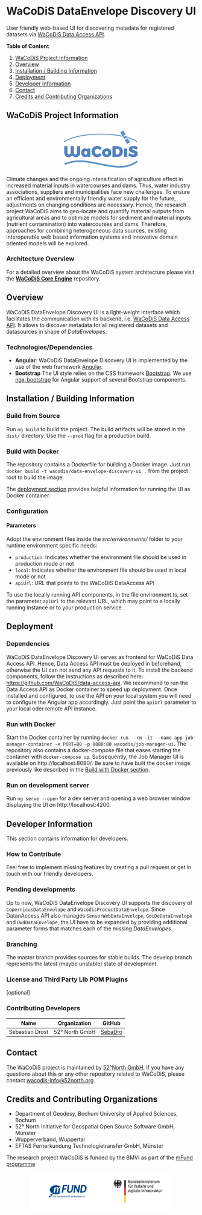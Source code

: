 # WaCoDiS DataEnvelope Discovery UI
User friendly web-based UI for discovering metadata for registered datasets via 
[WaCoDiS Data Access API](https://github.com/WaCoDiS/data-access-api).

**Table of Content**  
1. [WaCoDiS Project Information](#wacodis-project-information)
2. [Overview](#overview) 
3. [Installation / Building Information](#installation--building-information)
4. [Deployment](#deployment)
5. [Developer Information](#developer-information)
6. [Contact](#contact)
7. [Credits and Contributing Organizations](#credits-and-contributing-organizations)

## WaCoDiS Project Information
<p align="center">
  <img src="https://raw.githubusercontent.com/WaCoDiS/apis-and-workflows/master/misc/logos/wacodis.png" width="200">
</p>
Climate changes and the ongoing intensification of agriculture effect in increased material inputs in watercourses and dams.
Thus, water industry associations, suppliers and municipalities face new challenges. To ensure an efficient and environmentally
friendly water supply for the future, adjustments on changing conditions are necessary. Hence, the research project WaCoDiS
aims to geo-locate and quantify material outputs from agricultural areas and to optimize models for sediment and material
inputs (nutrient contamination) into watercourses and dams. Therefore, approaches for combining heterogeneous data sources,
existing interoperable web based information systems and innovative domain oriented models will be explored.

### Architecture Overview
For a detailed overview about the WaCoDiS system architecture please visit the 
**[WaCoDiS Core Engine](https://github.com/WaCoDiS/core-engine)** repository.  

## Overview  
WaCoDiS DataEnvelope Discovery UI is a light-weight interface which facilitates the communication with its backend, i.e.
[WaCoDiS Data Access API](https://github.com/WaCoDiS/data-access-api). It allows to discover metadata for all registered 
datasets and datasources in shape of _DataEnvelopes_. 

### Technologies/Dependencies
* __Angular__:
WaCoDiS DataEnvelope Discovery UI is implemented by the use of the web framework [Angular](https://angular.io/).
* __Bootstrap__
The UI style relies on the CSS framework [Bootstrap](https://getbootstrap.com/). We use 
[ngx-bootstrap](https://valor-software.com/ngx-bootstrap/#/) for Angular support of several Bootstrap components.

## Installation / Building Information
### Build from Source
Run `ng build` to build the project. The build artifacts will be stored in the `dist/` directory. Use the `--prod` flag for a
production build.

### Build with Docker
The repository contains a Dockerfile for building a Docker image. Just run `docker build -t wacodis/data-envelope-discovery-ui .`
from the project root to build the image.

The [deployment section](#run-with-docker) provides helpful information for running the UI as Docker container.

### Configuration
#### Parameters
Adopt the environment files inside the _src/environments/_ folder to your runtime environment specific needs:
* `production`: Indicates whether the environment file should be used in production mode or not
* `local`: Indicates whether the environment file should be used in local mode or not
* `apiUrl`: URL that points to the WaCoDiS DataAccess API

To use the locally running API components, in the file environment.ts, set the parameter `apiUrl` to the relevant URL,
which may point to a locally running instance or to your production service . 

## Deployment
### Dependencies
WaCoDiS DataEnvelope Discovery UI serves as frontend for WaCoDiS Data Access API. Hence, Data Access API must be deployed in
beforehand, otherwise the UI can not send any API requests to it. To install the backend components, follow the instructions as
described here: https://github.com/WaCoDiS/data-access-api. We recommend to run the Data Access API as Docker
container to speed up deployment. Once installed and configured, to use the API on your local system you will need to
configure the Angular app accordingly. Just point the `apiUrl` parameter to your local oder remote API instance.

### Run with Docker
Start the Docker container by running `docker run --rm -it --name app-job-manager-container -e PORT=80 -p 8080:80 wacodis/job-manager-ui`.
The repository also contains a docker-compose file that eases starting the container with `docker-compose up`.
Subsequently, the Job Manager UI is available on http://localhost:8080/. Be sure to have built the docker image previously like described
in the [Build with Docker section](#build-with-docker).

### Run on development server
Run `ng serve --open` for a dev server and opening a web browser window displaying the UI on http://localhost:4200.

## Developer Information
This section contains information for developers.

### How to Contribute
Feel free to implement missing features by creating a pull request or get in touch with our friendly developers.

### Pending developments
Up to now, WaCoDiS DataEnvelope Discovery UI supports the discovery of `CopernicusDataEnvelope` and `WacodisProductDataEnvelope`.
Since DatanAccess API also manages `SensorWebDataEnvelope`, `GdiDeDataEnvelope` and `DwdDataEnvelope`, the UI have to be expanded
by providing additional parameter forms that matches each of the missing _DataEnvelopes_.

### Branching
The master branch provides sources for stable builds. The develop branch represents the latest (maybe unstable) state of
development.

### License and Third Party Lib POM Plugins
[optional]

### Contributing Developers
|    Name   |   Organization    |    GitHub    |
| :-------------: |:-------------:| :-----:|
| Sebastian Drost | 52° North GmbH | [SebaDro](https://github.com/SebaDro) |

## Contact
The WaCoDiS project is maintained by [52°North GmbH](https://52north.org/). If you have any questions about this or any
other repository related to WaCoDiS, please contact wacodis-info@52north.org.

## Credits and Contributing Organizations
- Department of Geodesy, Bochum University of Applied Sciences, Bochum
- 52° North Initiative for Geospatial Open Source Software GmbH, Münster
- Wupperverband, Wuppertal
- EFTAS Fernerkundung Technologietransfer GmbH, Münster

The research project WaCoDiS is funded by the BMVI as part of the [mFund programme](https://www.bmvi.de/DE/Themen/Digitales/mFund/Ueberblick/ueberblick.html)  
<p align="center">
  <img src="https://raw.githubusercontent.com/WaCoDiS/apis-and-workflows/master/misc/logos/mfund.jpg" height="100">
  <img src="https://raw.githubusercontent.com/WaCoDiS/apis-and-workflows/master/misc/logos/bmvi.jpg" height="100">
</p>